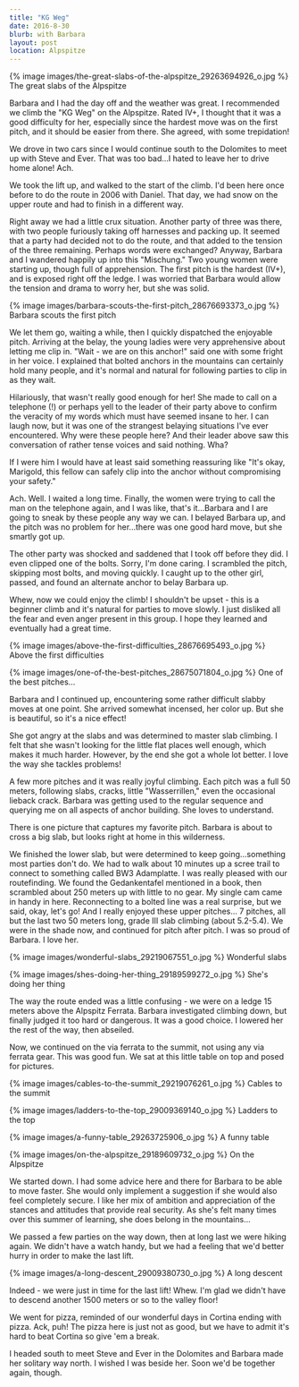 ```yaml
---
title: "KG Weg"
date: 2016-8-30
blurb: with Barbara
layout: post
location: Alpspitze
---
```


{% image images/the-great-slabs-of-the-alpspitze_29263694926_o.jpg %}
The great slabs of the Alpspitze

Barbara and I had the day off and the weather was great.
I recommended we climb the "KG Weg" on the Alpspitze.
Rated IV+, I thought that it was a good difficulty for her, especially since
the hardest move was on the first pitch, and it should be easier from there.
She agreed, with some trepidation!

We drove in two cars since I would continue south to the Dolomites
to meet up with Steve and Ever. That was too bad...I hated to leave her to
drive home alone! Ach.

We took the lift up, and walked to the start of the climb.
I'd been here once before to do the route in 2006 with Daniel. That day,
we had snow on the upper route and had to finish in a different way.


Right away we had a little crux situation. Another party of three was there,
with two people furiously taking off harnesses and packing up. It seemed
that a party had decided not to do the route, and that added to the tension
of the three remaining. Perhaps words were exchanged? Anyway, Barbara
and I wandered happily up into this "Mischung." Two young women were
starting up, though full of apprehension. The first pitch is the hardest
(IV+), and is exposed right off the ledge. I was worried that Barbara would
allow the tension and drama to worry her, but she was solid.

{% image images/barbara-scouts-the-first-pitch_28676693373_o.jpg %}
Barbara scouts the first pitch

We let them go, waiting a while, then I quickly dispatched the enjoyable
pitch. Arriving at the belay, the young ladies were very apprehensive
about letting me clip in. "Wait - we are on this anchor!" said one
with some fright in her voice. I explained that bolted anchors in the
mountains can certainly hold many people, and it's normal and natural
for following parties to clip in as they wait.

Hilariously, that wasn't really good enough for her! She made to call on
a telephone (!) or perhaps yell to the leader of their party above to
confirm the veracity of my words which must have seemed insane to her.
I can laugh now, but it was one of the strangest belaying situations
I've ever encountered. Why were these people here? And their leader above
saw this conversation of rather tense voices and said nothing. Wha?

If I were him I would have at least said something reassuring like
"It's okay, Marigold, this fellow can safely clip into the anchor without
compromising your safety."

Ach. Well. I waited a long time. Finally, the women were trying to call
the man on the telephone again, and I was like, that's it...Barbara and I
are going to sneak by these people any way we can. I belayed Barbara up,
and the pitch was no problem for her...there was one good hard move, but
she smartly got up.

The other party was shocked and saddened that I took off before they did.
I even clipped one of the bolts. Sorry, I'm done caring. I scrambled the
pitch, skipping most bolts, and moving quickly. I caught up to the other
girl, passed, and found an alternate anchor to belay Barbara up.

Whew, now we could enjoy the climb! I shouldn't be upset - this is a beginner
climb and it's natural for parties to move slowly. I just disliked all the
fear and even anger present in this group. I hope they learned and
eventually had a great time.

{% image images/above-the-first-difficulties_28676695493_o.jpg %}
Above the first difficulties


{% image images/one-of-the-best-pitches_28675071804_o.jpg %}
One of the best pitches...

Barbara and I continued up, encountering some rather difficult slabby moves
at one point. She arrived somewhat incensed, her color up. But she is
beautiful, so it's a nice effect!



She got angry at the slabs and was determined to master slab climbing. I felt
that she wasn't looking for the little flat places well enough, which makes
it much harder. However, by the end she got a whole lot better. I love the
way she tackles problems!

A few more pitches and it was really joyful climbing. Each pitch was a full
50 meters, following slabs, cracks, little "Wasserrillen," even the
occasional lieback crack. Barbara was getting used to the regular sequence
and querying me on all aspects of anchor building. She loves to understand.

There is one picture that captures my favorite pitch. Barbara is about to
cross a big slab, but looks right at home in this wilderness.

We finished the lower slab, but were determined to keep going...something
most parties don't do. We had to walk about 10 minutes up a scree trail
to connect to something called BW3 Adamplatte. I was really pleased with
our routefinding. We found the Gedankentafel mentioned in a book, then
scrambled about 250 meters up with little to no gear. My single cam
came in handy in here. Reconnecting to a bolted line was a real surprise,
but we said, okay, let's go! And I really enjoyed these upper pitches...
7 pitches, all but the last two 50 meters long, grade III slab climbing
(about 5.2-5.4). We were in the shade now, and continued for pitch
after pitch. I was so proud of Barbara. I love her.

{% image images/wonderful-slabs_29219067551_o.jpg %}
Wonderful slabs


{% image images/shes-doing-her-thing_29189599272_o.jpg %}
She's doing her thing


The way the route ended was a little confusing - we were on a ledge 15
meters above the Alpspitz Ferrata. Barbara investigated climbing down,
but finally judged it too hard or dangerous. It was a good choice.
I lowered her the rest of the way, then abseiled.

Now, we continued on the via ferrata to the summit, not using any via
ferrata gear. This was good fun. We sat at this little table on top
and posed for pictures.

{% image images/cables-to-the-summit_29219076261_o.jpg %}
Cables to the summit

{% image images/ladders-to-the-top_29009369140_o.jpg %}
Ladders to the top

{% image images/a-funny-table_29263725906_o.jpg %}
A funny table

{% image images/on-the-alpspitze_29189609732_o.jpg %}
On the Alpspitze

We started down. I had some advice here and there for Barbara to
be able to move faster. She would only implement a suggestion if she
would also feel completely secure. I like her mix of ambition and
appreciation of the stances and attitudes that provide real security.
As she's felt many times over this summer of learning, she does belong in the
mountains...

We passed a few parties on the way down, then at long last we were hiking
again. We didn't have a watch handy, but we had a feeling that we'd better
hurry in order to make the last lift.


{% image images/a-long-descent_29009380730_o.jpg %}
A long descent


Indeed - we were just in time for the last lift! Whew. I'm glad we didn't have
to descend another 1500 meters or so to the valley floor!

We went for pizza, reminded of our wonderful days in Cortina ending with pizza.
Ack, puh! The pizza here is just not as good, but we have to admit it's
hard to beat Cortina so give 'em a break.

I headed south to meet Steve and Ever in the Dolomites and Barbara made her
solitary way north. I wished I was beside her. Soon we'd be together again, though.





